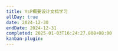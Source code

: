 ```yaml
---
title: YsP概要设计文档学习
allDay: true
date: 2024-12-30
endDate: 2024-12-31
completed: 2025-01-03T16:24:27.808+08:00
kanban-plugin:
---
```

